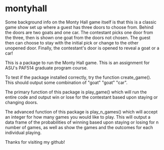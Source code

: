 # montyhall
Some background info on the Monty Hall game itself is that this is a classic game show set up where a guest
has three doors to choose from. Behind the doors are two goats and one car. The contestant picks one door from
the three, then is shown one goat from the doors not chosen. The guest then can choose to stay with the initial
pick or change to the other unopened door. Finally, the contestant's door is opened to reveal a goat or a car!

This is a package to run the Monty Hall game. This is an assignment for ASU's PAF514 graduate program course. 

To test if the package installed correctly, try the function create_game(). This should output some combination of
"goat" "goat" "car". 

The primary function of this package is play_game() which will run the entire code and output win or lose for
the contestant based upon staying or changing doors.

The advanced function of this package is play_n_games() which will accept an integer for how many games you
would like to play. This will output a data frame of the probabilities of winning based upon staying or losing 
for n number of games, as well as show the games and the outcomes for each individual playing.

Thanks for visiting my github! 
